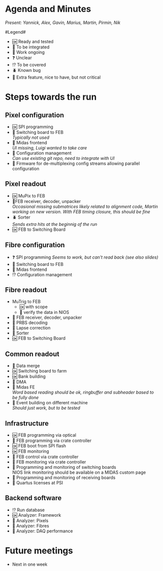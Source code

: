 # Agenda and Minutes

*Present: Yannick, Alex, Gavin, Marius, Martin, Pirmin, Nik*

#Legend#

* :ok: Ready and tested
* :electric_plug: To be integrated
* :hammer: Work ongoing
* :question: Unclear
* :interrobang: To be covered
* :beetle: Known bug
* :muscle: Extra feature, nice to have, but not critical

# Steps towards the run

## Pixel configuration ##

* :ok: SPI programming
* :electric_plug: Switching board to FEB  
    *Typically not used*
* :hammer: Midas frontend  
    *UI missing, Luigi wanted to take care*
* :electric_plug: Configuration management  
    *Can use existing git repo, need to integrate with UI*
* :muscle: Firmware for de-multiplexing config streams allowing parallel configuration

## Pixel readout ##

* :ok: MuPix to FEB  
* :hammer:FEB receiver, decoder, unpacker  
   *Occasional missing submatrices likely related to alignment code, Martin working on new version. With FEB timing closure, this should be fine*
* :beetle: Sorter  
   *Sends extra hits at the beginnig of the run*
* :ok: FEB to Switching Board

## Fibre configuration ##

* :question: SPI programming
    *Seems to work, but can't read back (see also slides)*
* :hammer: Switching board to FEB
* :hammer: Midas frontend
* :interrobang: Configuration management

## Fibre readout ##

* MuTrig to FEB  
    * :ok: with scope
    * :hammer: verify the data in NIOS
* :electric_plug: FEB receiver, decoder, unpacker
* :electric_plug: PRBS decoding
* :electric_plug: Lapse correction
* :hammer: Sorter
* :ok: FEB to Switching Board


## Common readout ##

* :hammer: Data merge
* :ok: Switching board to farm
* :ok: Bank building
* :hammer: DMA
* :hammer: Midas FE  
   *Word based reading should be ok, ringbuffer and subheader based to be fully done*
* :electric_plug: Event building on different machine  
   *Should just work, but to be tested*

## Infrastructure ##

* :ok: FEB programming via optical
* :hammer: FEB programming via crate controller
* :ok: FEB boot from SPI flash
* :ok: FEB monitoring
* :hammer: FEB control via crate controller
* :muscle: FEB monitoring via crate controller
* :hammer: Programming and monitoring of switching boards  
   NIOS link monitoring should be available on a MIDAS custom page
* :hammer: Programming and monitoring of receiving boards
* :hammer: Quartus licenses at PSI

## Backend software ##

* :interrobang: Run database
* :ok: Analyzer: Framework
* :hammer: Analyzer: Pixels
* :hammer: Analyzer: Fibres
* :hammer: Analyzer: DAQ performance

# Future meetings

* Next in one week